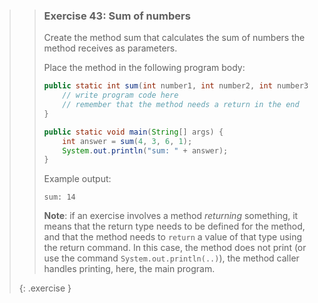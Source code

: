 >> ### Exercise 43: Sum of numbers
>> 
>> Create the method sum that calculates the sum of numbers the method receives as parameters.
>> 
>> Place the method in the following program body:
>> 
>>```java
>> public static int sum(int number1, int number2, int number3, int number4) {
>>     // write program code here
>>     // remember that the method needs a return in the end
>> }
>> 
>> public static void main(String[] args) {
>>     int answer = sum(4, 3, 6, 1);
>>     System.out.println("sum: " + answer);
>> }
>>```
>>     
>> Example output:
>>
>>```output 
>> sum: 14
>>```
>>     
>> **Note**: if an exercise involves a method *returning* something, it means that the return type needs to be defined for the method, and that the method needs to `return` a value of that type using the return command. In this case, the method does not print (or use the command `System.out.println(..)`), the method caller handles printing, here, the main program.
>>
>{: .exercise }